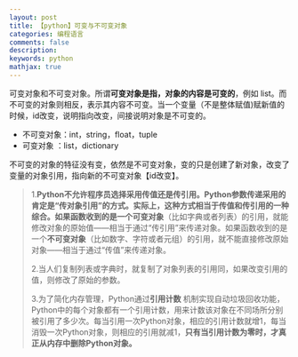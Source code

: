 ```yaml
---
layout: post
title: 【python】可变与不可变对象
categories: 编程语言
comments: false
description: 
keywords: python
mathjax: true
---
```


可变对象和不可变对象。所谓**可变对象是指，对象的内容是可变的**，例如 list。而不可变的对象则相反，表示其内容不可变。当一个变量（不是整体赋值)赋新值的时候，id改变，说明指向改变，间接说明对象是不可变的。


- 不可变对象：int，string，float，tuple
- 可变对象 ：list，dictionary

不可变的对象的特征没有变，依然是不可变对象，变的只是创建了新对象，改变了变量的对象引用，指向新的不可变对象【id改变】。


> 1.**Python不允许程序员选择采用传值还是传引用。**Python参数传递采用的肯定是“传对象引用”的方式。实际上，这种方式相当于传值和传引用的一种综合。如果函数收到的是一个**可变对象**（比如字典或者列表）的引用，就能修改对象的原始值——相当于通过“传引用”来传递对象。如果函数收到的是一个**不可变对象**（比如数字、字符或者元组）的引用，就不能直接修改原始对象——相当于通过“传值”来传递对象。
> 
> 2.当人们复制列表或字典时，就复制了对象列表的引用同，如果改变引用的值，则修改了原始的参数。
> 
> 3.为了简化内存管理，Python通过**引用计数** 机制实现自动垃圾回收功能，Python中的每个对象都有一个引用计数，用来计数该对象在不同场所分别被引用了多少次。每当引用一次Python对象，相应的引用计数就增1，每当消毁一次Python对象，则相应的引用就减1，**只有当引用计数为零时，才真正从内存中删除Python对象。**